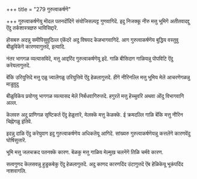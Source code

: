 +++
title = "279 गुरुत्वाकर्षणॆ"

+++
गुरुत्वाकर्षणॆयु मॊदल पतनदॊंदिगॆ संयोजिसल्पट्ट गुणवागिदॆ. इदु निजक्कू नीरु मत्तु भूमिगॆ अतीतवादद्दु ऎंदु तर्कशास्त्रज्ञरु भाविसिद्दारॆ.

हॊसबरु अदन्नु समीपिसुवुदिल्ल एकॆंदरॆ अदु विषयद कॆळभागवागिदॆ. आग गुरुत्वाकर्षणॆय बुद्धिय वस्तुवु बीळुविकॆगॆ कारणवागुत्तदॆ, इत्यादि.

नंतर भागगळ व्यत्यासविदॆ, मत्तु आद्दरिंद गुरुत्वाकर्षणॆयू इदॆ. गाळि बीसिदाग गाळियन्नु पॊपविटि ऎंदु करॆयलागुत्तदॆ.

बॆंकि उरियुत्तिदॆ मत्तु एळु ज्वालॆगळु उरियुत्तिवॆ ऎंदु हेळलागुत्तदॆ. हीगॆ नीरिनल्लि मत्तु भूमिय मेलॆ आचरणॆगळन्नु माडुवुदु

बीळुविकॆय प्रयोगवु भागगळ व्यत्यासद मेलॆ निर्बंधवागिरुत्तदॆ. हगुरतॆ मत्तु हॆच्चुवरि अथवा ऒंदु विभागवागि अल्ल.

कॆलवरु अदु प्राणिगळ सृष्टिकर्त ऎंदु हेळुत्तारॆ, मेलक्कॆ मत्तु कॆळक्कॆ. ई क्रमदल्लि गाळि बॆंकि मत्तु नीरिन चिह्नॆगळु इंतिवॆ.

इदन्नु दाळि ऎंदु करॆयुवाग इदु गुरुत्वाकर्षणॆय अधिकतॆयू आगिदॆ. सांख्यरु गुरुत्वाकर्षणॆयन्नु कत्तलॆगॆ कारणवॆंदु घोषिसुत्तारॆ.

भूमि मत्तु जलचक्रद पतनक्कॆ कारण. बॆळकु मत्तु गाळिय मेल्मुख चलनॆगॆ तिळि चर्मवे कारण.

सत्वगुणद कॆलसवन्नु हुडुकबेकु ऎंदु हेळलागुत्तदॆ. अदु काणद कारणदिंद उंटागुत्तदॆ ऎंब हेळिकॆयू भूकंपदिंद नाशवागलि.

